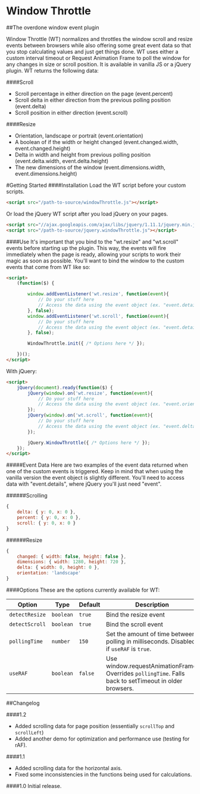 Window Throttle
===============
##The overdone window event plugin

Window Throttle (WT) normalizes and throttles the window scroll and resize events between browsers while also offering some great event data so that you stop calculating values and just get things done. WT uses either a custom interval timeout or Request Animation Frame to poll the window for any changes in size or scroll position. It is available in vanilla JS or a jQuery plugin. WT returns the following data:

####Scroll
- Scroll percentage in either direction on the page (event.percent)
- Scroll delta in either direction from the previous polling position (event.delta)
- Scroll position in either direction (event.scroll)

####Resize
- Orientation, landscape or portrait (event.orientation)
- A boolean of if the width or height changed (event.changed.width, event.changed.height)
- Delta in width and height from previous polling position (event.delta.width, event.delta.height)
- The new dimensions of the window (event.dimensions.width, event.dimensions.height)

#Getting Started
####Installation
Load the WT script before your custom scripts.

```HTML
<script src="/path-to-source/windowThrottle.js"></script>
```

Or load the jQuery WT script after you load jQuery on your pages.


```HTML
<script src="//ajax.googleapis.com/ajax/libs/jquery/1.11.1/jquery.min.js"></script>
<script src="/path-to-source/jquery.windowThrottle.js"></script>
```

####Use
It's important that you bind to the "wt.resize" and "wt.scroll" events before starting up the plugin. This way, the events will fire immediately when the page is ready, allowing your scripts to work their magic as soon as possible. You'll want to bind the window to the custom events that come from WT like so: 

```HTML
<script>
	(function($) {

        window.addEventListener('wt.resize', function(event){ 
			// Do your stuff here
			// Access the data using the event object (ex. "event.detail.orientation")
        }, false);
        window.addEventListener('wt.scroll', function(event){
			// Do your stuff here
			// Access the data using the event object (ex. "event.detail.delta")        	
        }, false);

        WindowThrottle.init({ /* Options here */ });

	})();
</script>
```

With jQuery:

```HTML
<script>
	jQuery(document).ready(function($) {
		jQuery(window).on('wt.resize', function(event){ 
			// Do your stuff here
			// Access the data using the event object (ex. "event.orientation")
		});
		jQuery(window).on('wt.scroll', function(event){ 
			// Do your stuff here
			// Access the data using the event object (ex. "event.delta")
		});

		jQuery.WindowThrottle({ /* Options here */ });
	});
</script>
```

#####Event Data
Here are two examples of the event data returned when one of the custom events is triggered. Keep in mind that when using the vanilla version the event object is slightly different. You'll need to access data with "event.details", where jQuery you'll just need "event".

######Scrolling
```Javascript
{
	delta: { y: 0, x: 0 },
	percent: { y: 0, x: 0 },
	scroll: { y: 0, x: 0 }
}
```
######Resize
```Javascript
{
	changed: { width: false, height: false },
	dimensions: { width: 1280, height: 720 },
	delta: { width: 0, height: 0 },
	orientation: 'landscape'
}
```

####Options
These are the options currently available for WT:

| Option       | Type   | Default        | Description                                                             |
|--------------|--------|----------------|-------------------------------------------------------------------------|
| `detectResize`  | `boolean` | `true`   | Bind the resize event |
| `detectScroll`  | `boolean` | `true`   | Bind the scroll event |
| `pollingTime`   | `number`  | `150`    | Set the amount of time between polling in milliseconds. Disabled if `useRAF` is `true`. |
| `useRAF`        | `boolean` | `false`  | Use window.requestAnimationFrame. Overrides `pollingTime`. Falls back to setTimeout in older browsers. |


##Changelog

####1.2
- Added scrolling data for page position (essentially `scrollTop` and `scrollLeft`)
- Added another demo for optimization and performance use (testing for rAF).

####1.1
- Added scrolling data for the horizontal axis.
- Fixed some inconsistencies in the functions being used for calculations.

####1.0
Initial release.